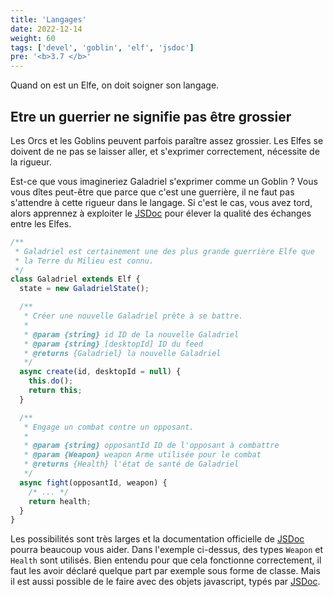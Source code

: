 ```yaml
---
title: 'Langages'
date: 2022-12-14
weight: 60
tags: ['devel', 'goblin', 'elf', 'jsdoc']
pre: '<b>3.7 </b>'
---
```


Quand on est un Elfe, on doit soigner son langage.

## Etre un guerrier ne signifie pas être grossier

Les Orcs et les Goblins peuvent parfois paraître assez grossier. Les Elfes se
doivent de ne pas se laisser aller, et s'exprimer correctement, nécessite de la
rigueur.

Est-ce que vous imagineriez Galadriel s'exprimer comme un Goblin ? Vous vous
dîtes peut-être que parce que c'est une guerrière, il ne faut pas s'attendre à
cette rigueur dans le langage. Si c'est le cas, vous avez tord, alors apprennez
à exploiter le [JSDoc][1] pour élever la qualité des échanges entre les Elfes.

```js
/**
 * Galadriel est certainement une des plus grande guerrière Elfe que
 * la Terre du Milieu est connu.
 */
class Galadriel extends Elf {
  state = new GaladrielState();

  /**
   * Créer une nouvelle Galadriel prête à se battre.
   *
   * @param {string} id ID de la nouvelle Galadriel
   * @param {string} [desktopId] ID du feed
   * @returns {Galadriel} la nouvelle Galadriel
   */
  async create(id, desktopId = null) {
    this.do();
    return this;
  }

  /**
   * Engage un combat contre un opposant.
   *
   * @param {string} opposantId ID de l'opposant à combattre
   * @param {Weapon} weapon Arme utilisée pour le combat
   * @returns {Health} l'état de santé de Galadriel
   */
  async fight(opposantId, weapon) {
    /* ... */
    return health;
  }
}
```

Les possibilités sont très larges et la documentation officielle de [JSDoc][1]
pourra beaucoup vous aider. Dans l'exemple ci-dessus, des types `Weapon` et
`Health` sont utilisés. Bien entendu pour que cela fonctionne correctement, il
faut les avoir déclaré quelque part par exemple sous forme de classe. Mais il
est aussi possible de le faire avec des objets javascript, typés par [JSDoc][1].

[1]: https://jsdoc.app/
